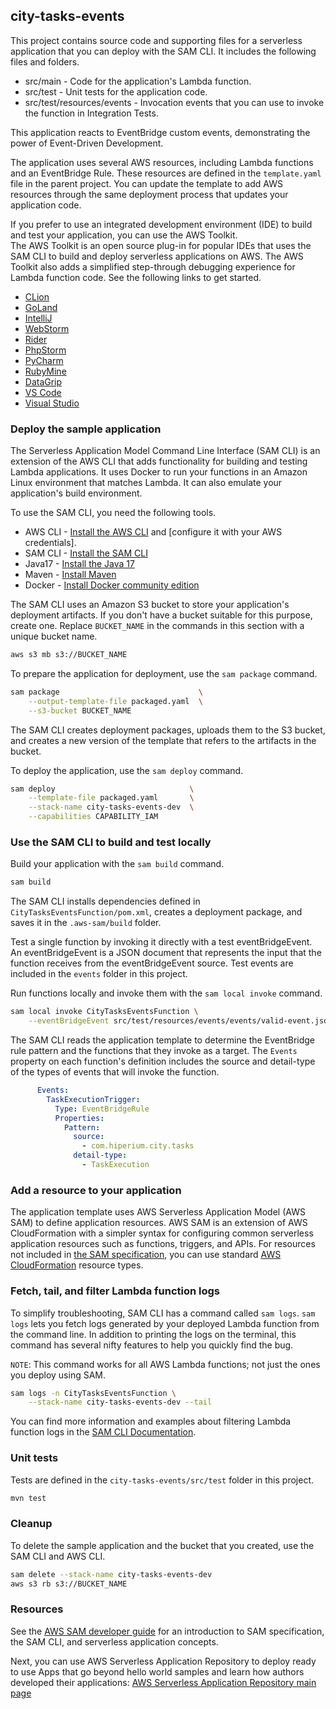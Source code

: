 ## city-tasks-events

This project contains source code and supporting files for a serverless application that you can deploy with the SAM CLI. It includes the following files and folders.

- src/main                     - Code for the application's Lambda function.
- src/test                     - Unit tests for the application code. 
- src/test/resources/events    - Invocation events that you can use to invoke the function in Integration Tests.

This application reacts to EventBridge custom events, demonstrating the power of Event-Driven Development.

The application uses several AWS resources, including Lambda functions and an EventBridge Rule. These resources are defined in the `template.yaml` file in the parent project. You can update the template to add AWS resources through the same deployment process that updates your application code.

If you prefer to use an integrated development environment (IDE) to build and test your application, you can use the AWS Toolkit.  
The AWS Toolkit is an open source plug-in for popular IDEs that uses the SAM CLI to build and deploy serverless applications on AWS. The AWS Toolkit also adds a simplified step-through debugging experience for Lambda function code. See the following links to get started.

* [CLion](https://docs.aws.amazon.com/toolkit-for-jetbrains/latest/userguide/welcome.html)
* [GoLand](https://docs.aws.amazon.com/toolkit-for-jetbrains/latest/userguide/welcome.html)
* [IntelliJ](https://docs.aws.amazon.com/toolkit-for-jetbrains/latest/userguide/welcome.html)
* [WebStorm](https://docs.aws.amazon.com/toolkit-for-jetbrains/latest/userguide/welcome.html)
* [Rider](https://docs.aws.amazon.com/toolkit-for-jetbrains/latest/userguide/welcome.html)
* [PhpStorm](https://docs.aws.amazon.com/toolkit-for-jetbrains/latest/userguide/welcome.html)
* [PyCharm](https://docs.aws.amazon.com/toolkit-for-jetbrains/latest/userguide/welcome.html)
* [RubyMine](https://docs.aws.amazon.com/toolkit-for-jetbrains/latest/userguide/welcome.html)
* [DataGrip](https://docs.aws.amazon.com/toolkit-for-jetbrains/latest/userguide/welcome.html)
* [VS Code](https://docs.aws.amazon.com/toolkit-for-vscode/latest/userguide/welcome.html)
* [Visual Studio](https://docs.aws.amazon.com/toolkit-for-visual-studio/latest/user-guide/welcome.html)

### Deploy the sample application

The Serverless Application Model Command Line Interface (SAM CLI) is an extension of the AWS CLI that adds functionality for building and testing Lambda applications. It uses Docker to run your functions in an Amazon Linux environment that matches Lambda. It can also emulate your application's build environment.

To use the SAM CLI, you need the following tools.

* AWS CLI - [Install the AWS CLI](https://docs.aws.amazon.com/cli/latest/userguide/cli-chap-install.html) and [configure it with your AWS credentials].
* SAM CLI - [Install the SAM CLI](https://docs.aws.amazon.com/serverless-application-model/latest/developerguide/serverless-sam-cli-install.html)
* Java17  - [Install the Java 17](https://docs.aws.amazon.com/corretto/latest/corretto-17-ug/downloads-list.html)
* Maven   - [Install Maven](https://maven.apache.org/install.html)
* Docker  - [Install Docker community edition](https://hub.docker.com/search/?type=edition&offering=community)

The SAM CLI uses an Amazon S3 bucket to store your application's deployment artifacts. If you don't have a bucket suitable for this purpose, create one. Replace `BUCKET_NAME` in the commands in this section with a unique bucket name.
```bash
aws s3 mb s3://BUCKET_NAME
```

To prepare the application for deployment, use the `sam package` command.
```bash
sam package                               \
    --output-template-file packaged.yaml  \
    --s3-bucket BUCKET_NAME
```

The SAM CLI creates deployment packages, uploads them to the S3 bucket, and creates a new version of the template that refers to the artifacts in the bucket. 

To deploy the application, use the `sam deploy` command.
```bash
sam deploy                              \
    --template-file packaged.yaml       \
    --stack-name city-tasks-events-dev  \
    --capabilities CAPABILITY_IAM
```

### Use the SAM CLI to build and test locally
Build your application with the `sam build` command.
```bash
sam build
```

The SAM CLI installs dependencies defined in `CityTasksEventsFunction/pom.xml`, creates a deployment package, and saves it in the `.aws-sam/build` folder.

Test a single function by invoking it directly with a test eventBridgeEvent. An eventBridgeEvent is a JSON document that represents the input that the function receives from the eventBridgeEvent source. Test events are included in the `events` folder in this project.

Run functions locally and invoke them with the `sam local invoke` command.
```bash
sam local invoke CityTasksEventsFunction \
    --eventBridgeEvent src/test/resources/events/events/valid-event.json
```

The SAM CLI reads the application template to determine the EventBridge rule pattern and the functions that they invoke as a target. The `Events` property on each function's definition includes the source and detail-type of the types of events that will invoke the function.
```yaml
      Events:
        TaskExecutionTrigger:
          Type: EventBridgeRule
          Properties:
            Pattern:
              source:
                - com.hiperium.city.tasks
              detail-type:
                - TaskExecution
```

### Add a resource to your application
The application template uses AWS Serverless Application Model (AWS SAM) to define application resources. AWS SAM is an extension of AWS CloudFormation with a simpler syntax for configuring common serverless application resources such as functions, triggers, and APIs. For resources not included in [the SAM specification](https://github.com/awslabs/serverless-application-model/blob/master/versions/2016-10-31.md), you can use standard [AWS CloudFormation](https://docs.aws.amazon.com/AWSCloudFormation/latest/UserGuide/aws-template-resource-type-ref.html) resource types.

### Fetch, tail, and filter Lambda function logs

To simplify troubleshooting, SAM CLI has a command called `sam logs`. `sam logs` lets you fetch logs generated by your deployed Lambda function from the command line. In addition to printing the logs on the terminal, this command has several nifty features to help you quickly find the bug.

`NOTE`: This command works for all AWS Lambda functions; not just the ones you deploy using SAM.

```bash
sam logs -n CityTasksEventsFunction \
    --stack-name city-tasks-events-dev --tail
```

You can find more information and examples about filtering Lambda function logs in the [SAM CLI Documentation](https://docs.aws.amazon.com/serverless-application-model/latest/developerguide/serverless-sam-cli-logging.html).

### Unit tests
Tests are defined in the `city-tasks-events/src/test` folder in this project.
```bash
mvn test
```

### Cleanup
To delete the sample application and the bucket that you created, use the SAM CLI and AWS CLI.
```bash
sam delete --stack-name city-tasks-events-dev
aws s3 rb s3://BUCKET_NAME
```

### Resources
See the [AWS SAM developer guide](https://docs.aws.amazon.com/serverless-application-model/latest/developerguide/what-is-sam.html) for an introduction to SAM specification, the SAM CLI, and serverless application concepts.

Next, you can use AWS Serverless Application Repository to deploy ready to use Apps that go beyond hello world samples and learn how authors developed their applications: [AWS Serverless Application Repository main page](https://aws.amazon.com/serverless/serverlessrepo/)
